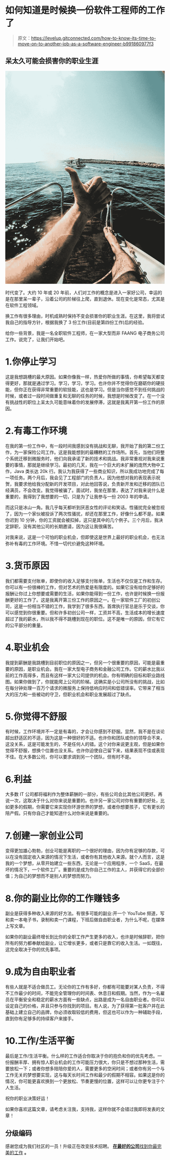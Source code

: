 # 如何知道是时候换一份软件工程师的工作了

> 原文：<https://levelup.gitconnected.com/how-to-know-its-time-to-move-on-to-another-job-as-a-software-engineer-b991860977f3>

## 呆太久可能会损害你的职业生涯

![](img/41b27c36cd8a1f4595657ae9fbab5636.png)

时代变了。大约 10 年或 20 年前，人们对工作的概念是进入一家好公司，幸运的是在那里呆一辈子，沿着公司的阶梯往上爬，直到退休。现在变化是常态，尤其是在软件工程领域。

换工作有很多理由，时机成熟时保持不变会损害你的职业生涯。在这里，我将尝试我自己的指导方针，根据我换了 3 份工作(目前是第四份工作)后的经验。

给你一些背景，我是一名全职软件工程师，在一家大型而非 FAANG 电子商务公司工作。说完了，让我们开始吧。

# 1.你停止学习

这是我想跳槽的最大原因。如果你像我一样，热爱你所做的事情，你希望每天都变得更好，那就是通过学习。学习，学习，学习。也许你并不觉得你在磨砺你的硬技能，但你正在获得非常重要的软技能，这也是学习。但是当你感觉不到任何挑战的时候，或者过一段时间做重复和无聊的任务的时候，我想是时候改变了。在一个没有挑战性的职位上呆太久可能意味着你的发展停滞，这就是我离开第一份工作的原因。

# 2.有毒工作环境

在我的第一份工作中，有一段时间我感到没有挑战和无聊，我开始了我的第二份工作，为一家保险公司工作。这是我能想到的最糟糕的工作场所。首先，当他们将整个系统迁移到微服务时，他们向我承诺了新的技术和挑战。我非常重视对我来说重要的事情，那就是继续学习。最初的几天，我在一个巨大的未扩展的庞然大物中工作，Java 类长达 20k 行。我认为我获得了一些商业知识，所以我成功地完成了每一项任务。两个月后，我会见了工程部门的负责人，因为他想对我的表现表示祝贺，我要求他给我分配新的开发项目，对此他回答说，负责新开发和迁移的团队已经满员，不会改变。我觉得被骗了。面试时，我坐在那里，表达了对我来说什么是重要的，我得到了我想要的一切，只是为了让我参与一份 2003 年的申请。

而这只是冰山一角。我几乎每天都听到厌恶女性的评论和笑话。性骚扰完全被忽视了，因为一个家伙被投诉了两次性骚扰，却还在那里工作，好像什么都不是。如果你迟到 10 分钟，你的工资就会被扣掉，这只是其中的几个例子。三个月后，我决定辞职，没有其他公司的长期邀请，因为这让我很痛苦。

对我来说，这是一个可怕的职业机会，但即使这是世界上最好的职业机会，也无法弥补有毒的工作环境。不惜一切代价避免这种环境。

# 3.货币原因

我们都需要支付账单，即使你的收入足够支付账单，生活也不仅仅是工作和生存。你可以有一份很棒的工作，但对艺术的热爱是有限度的。如果它没有给你足够好的报酬让你过上你想要或需要的生活，如果你能得到一份工作，也许是时候换一份报酬更好的工作了。这是我离开第三份工作的原因之一。在一家软件工厂的初创公司，这是一份相当不错的工作，我学到了很多东西，首席执行官总是乐于交谈，你可以感觉到你很重要。但和许多初创公司一样，工资并不高，生活成本的增长速度超过了我的薪水，所以我不得不跳槽到现在的职位。这不是唯一的原因，但它有它的公平部分的重量。

# 4.职业机会

我提到薪酬是我跳槽到目前职位的原因之一，但另一个很重要的原因，可能是最重要的原因，是职业机会。我在一家大型电子商务和金融公司工作。它的薪水比我以前的工作高得多，而且有这样一家大公司提供的机会。你有明确的目标和职业路线图。如果你做到了，你就能爬上公司的阶梯。这确实是小公司所没有的挑战，比如在每分钟处理一百万个请求的微服务上保持低响应时间和低错误率。它带来了相当大的压力和一些被动的守卫，但职业机会和职业发展超过了缺点。

# 5.你觉得不舒服

有时候，工作环境并不一定是有毒的，才会让你感到不舒服。显然，我不是在谈论超出舒适区的不适，因为这是一种很好的不适。也许你和团队或你的领导合不来，这没关系，这是可能发生的，不是任何人的错。这个对你来说更主观，但是如果你觉得不舒服，想换个位置也没关系。也许你迫使自己留下来，结果表现不佳或表现不佳。在大多数公司，你可以要求调到另一个团队，但有时不是。

# 6.利益

大多数 IT 公司都将福利作为整体薪酬的一部分，有些公司会比其他公司更好。再说一次，这取决于什么对你来说是重要的。也许另一家公司对你有重要的好处，比如更多的假期，你需要它来实现你环游世界的梦想，或者你想要孩子，它有更长的陪产假。只有你自己才能知道什么对你来说是重要的。

# 7.创建一家创业公司

变得更加雄心勃勃，创业可能是离职的一个很好的理由，因为你有足够的存款，可以在没有固定收入来源的情况下生活，或者你有其他收入来源。就个人而言，这是我的一个梦想，从零开始建立一些东西，无论是一个应用程序，一个 SaaS，在最坏的情况下，一个软件工厂。重要的是成为你自己工作的主人，并获得它的全部价值；为自己的梦想而不是别人的梦想而努力。

# 8.你的副业比你的工作赚钱多

副业是获得多种收入来源的好方法。有很多可能的副业:开一个 YouTube 频道，写和卖一本电子书，录制和卖一门课程，下班后做自由职业者，为什么不呢，在媒体上写文章。

如果你的副业最终增长到比你的全职工作产生更多的收入，也许是时候辞职，把你所有的努力都奉献给副业，让它增长更多，或者只是靠它的收入生活。一如既往，这完全取决于你的优先事项。

# 9.成为自由职业者

有些人就是不适合做员工。无论你的工作有多好，你都有可能要对某人负责，不得不工作最少的时间，不能完全管理你的时间表、休息日和假期。当然，作为一名雇员在平衡安全和稳定的薪水方面有一些缺点，出路是成为一名自由职业者。你可以设定自己的价格，并且只参与你找到的项目。有人说，为了获得第一批客户并在此基础上建立自己的品牌，你必须收取较低的费用，但这也可以作为一种辅助手段，直到你有足够多的持续客户来接手。

# 10.工作/生活平衡

最后是工作/生活平衡。什么样的工作适合你取决于你的抱负和你的优先考虑。一份报酬丰厚、拥有惊人职业机会的工作可能压力很大，你只是不想过那种生活，需要放松一下；或者你想多陪陪你爱的人，需要更多的空闲时间；或者你有另一个与工作无关的梦想要实现，这与每天长时间工作和最少的假期不相容。如果这是你的情况，你可能更喜欢换到一个更放松、节奏更慢的位置，这样可以让你更专注于个人生活。

祝你的职业决策好运！

如果你喜欢这篇文章，请考虑关注我，支持我，这样你就不会错过我即将发表的文章！

## 分级编码

感谢您成为我们社区的一员！升级正在改变技术招聘。 [**在最好的公司**找到你最完美的工作](https://jobs.levelup.dev/talent/welcome?referral=true) **。**